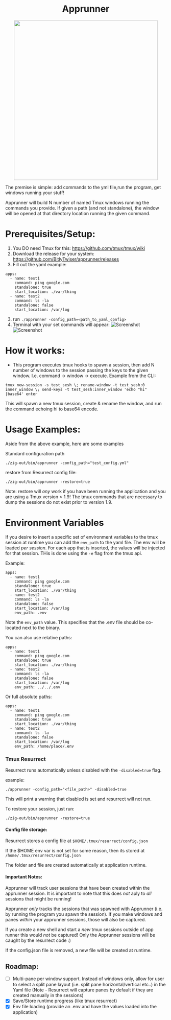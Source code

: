 <div align="center"> 

# Apprunner
<img src="/assets/apprunner.jpg" width="450" height="500">
</div>

The premise is simple: add commands to the yml file,run the program, get windows running your stuff! 

Apprunner will build N number of named Tmux windows running the commands you provide. If given a path (and not standalone), the window will be opened at that directory location running the given command.

# Prerequisites/Setup:
1. You DO need Tmux for this: https://github.com/tmux/tmux/wiki
2. Download the release for your system: https://github.com/BitlyTwiser/apprunner/releases
3. Fill out the yaml
example:
```
apps:
  - name: test1
    command: ping google.com
    standalone: true
    start_location: ./var/thing
  - name: test2
    command: ls -la
    standalone: false 
    start_location: /var/log
```
3. run `./apprunner -config_path=<path_to_yaml_config>`
4. Terminal with your set commands will appear:
![Screenshot](/assets/screenshot1.png)
![Screenshot](/assets/screenshot2.png)

# How it works:
- This program executes tmux hooks to spawn a session, then add N number of windows to the session passing the keys to the given window. I.e. command -> window -> execute.
Example from the CLI:
```
tmux new-session -s test_sesh \; rename-window -t test_sesh:0 inner_window \; send-keys -t test_sesh:inner_window 'echo "hi" |base64' enter
```
This will spawn a new tmux session, create & rename the window, and run the command echoing hi to base64 encode.

# Usage Examples:
Aside from the above example, here are some examples 

Standard configuration path
```
./zig-out/bin/apprunner -config_path="test_config.yml"
```
restore from Resurrect config file:
``` 
./zig-out/bin/apprunner -restore=true
```
Note: restore will *ony* work if you have been running the application and you are using a Tmux version > 1.9! The tmux commands that are necessary to dump the sessions do not exist prior to version 1.9.

# Environment Variables
If you desire to insert a specific set of environment variables to the tmux session at runtime you can add the `env_path` to the yaml file.
The env will be loaded *per session*. For each app that is inserted, the values will be injected for that session.
THis is done using the `-e` flag from the tmux api.

Example:
```
apps:
  - name: test1
    command: ping google.com
    standalone: true
    start_location: ./var/thing
  - name: test2
    command: ls -la
    standalone: false 
    start_location: /var/log
    env_path: .env
```
Note the `env_path` value. This specifies that the .env file should be co-located next to the binary.

You can also use relative paths:
```
apps:
  - name: test1
    command: ping google.com
    standalone: true
    start_location: ./var/thing
  - name: test2
    command: ls -la
    standalone: false 
    start_location: /var/log
    env_path: ../../.env
```

Or full absolute paths:
```
apps:
  - name: test1
    command: ping google.com
    standalone: true
    start_location: ./var/thing
  - name: test2
    command: ls -la
    standalone: false 
    start_location: /var/log
    env_path: /home/place/.env
```


### Tmux Resurrect
Resurrect runs automatically unless disabled with the `-disabled=true` flag.

example:
```
./apprunner -config_path="<file_path>" -disabled=true
```

This will print a warning that disabled is set and resurrect will not run.

To restore your session, just run:

```
./zig-out/bin/apprunner -restore=true
```

#### Config file storage:
Resurrect stores a config file at `$HOME/.tmux/resurrect/config.json`

If the $HOME env var is not set for some reason, then its stored at `/home/.tmux/resurrect/config.json`

The folder and file are created automatically at application runtime.

#### Important Notes:
Apprunner will track user sessions that have been created within the apprunner session. It is important to note that this does *not* aply to *all* sessions that might be running!

Apprunner *only* tracks the sessions that was spawned with Apprunner (i.e. by running the program you spawn the session). If you make windows and panes *within* your apprunner sessions, those will also be captured. 

If you create a new shell and start a *new* tmux sessions outside of app runner this would *not* be captured! Only the Apprunner sessions will be caught by the resurrect code :)

If the config.json file is removed, a new file will be created at runtime.


## Roadmap:
- [ ] Multi-pane per window support. Instead of windows only, allow for user to select a split pane layout (i.e. split pane horizontal/vertical etc..) in the Yaml file (Note - Resurrect will capture panes by default if they are created manually in the sessions)
- [X] Save/Store runtime progress (like tmux resurrect)
- [X] Env file loading (provide an .env and have the values loaded into the application)
